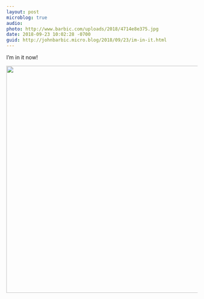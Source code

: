 ```yaml
---
layout: post
microblog: true
audio: 
photo: http://www.barbic.com/uploads/2018/4714e8e375.jpg
date: 2018-09-23 10:02:28 -0700
guid: http://johnbarbic.micro.blog/2018/09/23/im-in-it.html
---
```

I’m in it now!

<img src="http://www.barbic.com/uploads/2018/4714e8e375.jpg" width="600" height="599" />
